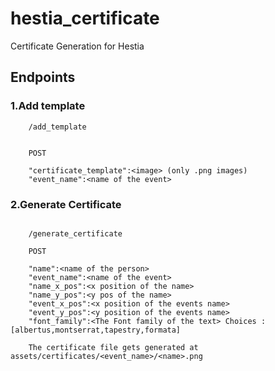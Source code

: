 # hestia_certificate

Certificate Generation for Hestia

## Endpoints

### 1.Add template

```
    /add_template


    POST

    "certificate_template":<image> (only .png images)
    "event_name":<name of the event>

```

### 2.Generate Certificate

```

    /generate_certificate

    POST

    "name":<name of the person>
    "event_name":<name of the event>
    "name_x_pos":<x position of the name>
    "name_y_pos":<y pos of the name>
    "event_x_pos":<x position of the events name>
    "event_y_pos":<y position of the events name>
    "font_family":<The Font family of the text> Choices : [albertus,montserrat,tapestry,formata]

    The certificate file gets generated at assets/certificates/<event_name>/<name>.png
```
